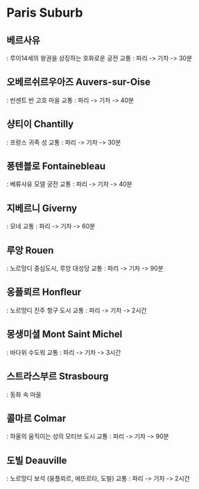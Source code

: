 # Paris Suburb  

## 베르사유
: 루이14세의 왕권을 상징하는 호화로운 궁전
교통 : 파리 -> 기차 -> 30분

## 오베르쉬르우아즈 Auvers-sur-Oise
: 빈센트 반 고흐 마을
교통 : 파리 -> 기차 -> 40분

## 샹티이 Chantilly
: 프랑스 귀족 성
교통 : 파리 -> 기차 -> 30분

## 퐁텐블로 Fontainebleau
: 베류사유 모델 궁전
교통 : 파리 -> 기차 -> 40분

## 지베르니 Giverny
: 모네
교통 : 파리 -> 기차 -> 60분

## 루앙 Rouen
: 노르망디 중심도시, 루앙 대성당
교통 : 파리 -> 기차 -> 90분

## 옹플뢰르 Honfleur
: 노르망디 진주 항구 도시
교통 : 파리 -> 기차 -> 2시간

## 몽생미셜 Mont Saint Michel
: 바다위 수도워
교통 : 파리 -> 기차 -> 3시간

## 스트라스부르 Strasbourg
: 동화 속 마을

## 콜마르 Colmar
: 하울의 움직이는 성의 모티브 도시
교통 : 파리 -> 기차 -> 90분

## 도빌 Deauville
: 노르망디 보석 (웅플뢰르, 에뜨르타, 도빌)
교통 : 파리 -> 기차 -> 2시간
